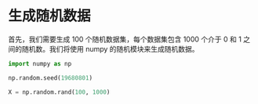 # 生成随机数据

首先，我们需要生成 100 个随机数据集，每个数据集包含 1000 个介于 0 和 1 之间的随机数。我们将使用 numpy 的随机模块来生成随机数据。

```python
import numpy as np

np.random.seed(19680801)

X = np.random.rand(100, 1000)
```

